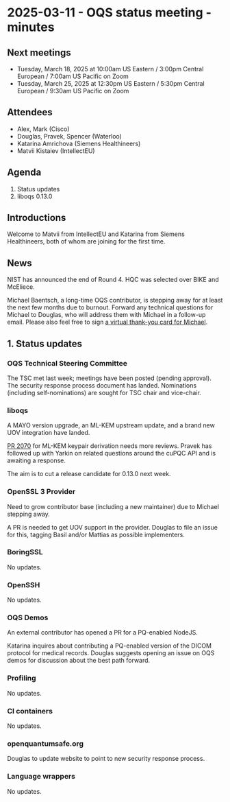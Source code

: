 # 2025-03-11 - OQS status meeting - minutes

## Next meetings

- Tuesday, March 18, 2025 at 10:00am US Eastern / 3:00pm Central European / 7:00am US Pacific on Zoom
- Tuesday, March 25, 2025 at 12:30pm US Eastern / 5:30pm Central European / 9:30am US Pacific on Zoom

## Attendees

- Alex, Mark (Cisco)
- Douglas, Pravek, Spencer (Waterloo)
- Katarina Amrichova (Siemens Healthineers)
- Matvii Kistaiev (IntellectEU)

## Agenda

1. Status updates
2. liboqs 0.13.0

## Introductions

Welcome to Matvii from IntellectEU and Katarina from Siemens Healthineers, both of whom are joining for the first time.

## News

NIST has announced the end of Round 4. HQC was selected over BIKE and McEliece.

Michael Baentsch, a long-time OQS contributor, is stepping away for at least the next few months due to burnout.
Forward any technical questions for Michael to Douglas, who will address them with Michael in a follow-up email.
Please also feel free to sign [a virtual thank-you card for Michael](https://www.groupgreeting.com/sign/03bfa7c2f2fcfb8).

## 1. Status updates

### OQS Technical Steering Committee

The TSC met last week; meetings have been posted (pending approval).
The security response process document has landed.
Nominations (including self-nominations) are sought for TSC chair and vice-chair.

### liboqs

A MAYO version upgrade, an ML-KEM upstream update, and a brand new UOV integration have landed.

[PR 2070](https://github.com/open-quantum-safe/liboqs/pull/2070) for ML-KEM keypair derivation needs more reviews.
Pravek has followed up with Yarkin on related questions around the cuPQC API and is awaiting a response.

The aim is to cut a release candidate for 0.13.0 next week.

### OpenSSL 3 Provider

Need to grow contributor base (including a new maintainer) due to Michael stepping away.

A PR is needed to get UOV support in the provider.
Douglas to file an issue for this, tagging Basil and/or Mattias as possible implementers.

### BoringSSL

No updates.

### OpenSSH

No updates.

### OQS Demos

An external contributor has opened a PR for a PQ-enabled NodeJS.

Katarina inquires about contributing a PQ-enabled version of the DICOM protocol for medical records.
Douglas suggests opening an issue on OQS demos for discussion about the best path forward.

### Profiling

No updates.

### CI containers

No updates.

### openquantumsafe.org

Douglas to update website to point to new security response process.

### Language wrappers

No updates.
